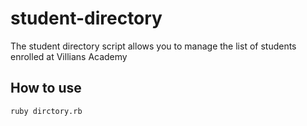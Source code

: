# student-directory

The student directory script allows you to manage the list of students
enrolled at Villians Academy

## How to use

```shell
ruby dirctory.rb
```
